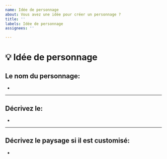 ```yaml
---
name: Idée de personnage
about: Vous avez une idée pour créer un personnage ?
title: ''
labels: Idée de personnage
assignees: ''

---
```


# 💡 Idée de personnage

## Le nom du personnage:
<!-- Insérez votre réponse sous ce trait -->

* 

---

## Décrivez le:
<!-- Insérez votre réponse DÉTAILLÉE sous ce trait -->

* 

---

## Décrivez le paysage si il est customisé:
<!-- Insérez votre réponse sous ce trait -->

* 